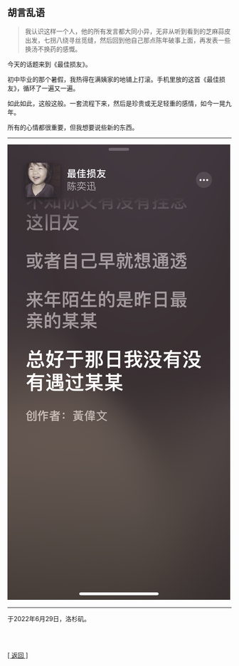 ## 胡言乱语

> 我认识这样一个人，他的所有发言都大同小异，无非从听到看到的芝麻蒜皮出发，七拐八绕寻丝觅缝，然后回到他自己那点陈年破事上面，再发表一些换汤不换药的感慨。

今天的话题来到《最佳损友》。

初中毕业的那个暑假，我热得在满姨家的地铺上打滚。手机里放的这首《最佳损友》，循环了一遍又一遍。

如此如此，这般这般。一套流程下来，然后是珍贵或无足轻重的感情，如今一晃九年。

所有的心情都很重要，但我想要说些新的东西。

------

![](胡言乱语_2022年6月29日.assets/00.png)

------

于2022年6月29日，洛杉矶。

<br>

<br>

[[ 返回 ]](../navigation.md)
